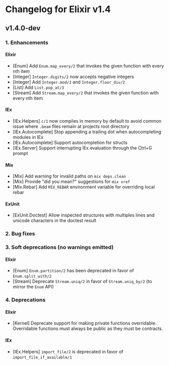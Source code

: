 # Changelog for Elixir v1.4

## v1.4.0-dev

### 1. Enhancements

#### Elixir

  * [Enum] Add `Enum.map_every/2` that invokes the given function with every nth item
  * [Integer] `Integer.digits/2` now accepts negative integers
  * [Integer] Add `Integer.mod/2` and `Integer.floor_div/2`
  * [List] Add `List.pop_at/3`
  * [Stream] Add `Stream.map_every/2` that invokes the given function with every nth item

#### IEx

  * [IEx.Helpers] `c/1` now compiles in memory by default to avoid common issue where `.beam` files remain at projects root directory
  * [IEx.Autocomplete] Stop appending a trailing dot when autocompleting modules in IEx
  * [IEx.Autocomplete] Support autocompletion for structs
  * [IEx.Server] Support interrupting IEx evaluation through the Ctrl+G prompt

#### Mix

  * [Mix] Add warning for invalid paths on `mix deps.clean`
  * [Mix] Provide "did you mean?" suggestions for `mix xref`
  * [Mix.Rebar] Add `MIX_REBAR` environment variable for overriding local rebar

#### ExUnit

  * [ExUnit.Doctest] Allow inspected structures with multiples lines and unicode characters in the doctest result

### 2. Bug fixes


### 3. Soft deprecations (no warnings emitted)

#### Elixir

  * [Enum] `Enum.partition/2` has been deprecated in favor of `Enum.split_with/2`
  * [Stream] Deprecate `Stream.uniq/2` in favor of `Stream.uniq_by/2` (to mirror the `Enum` API)

### 4. Deprecations

#### Elixir

  * [Kernel] Deprecate support for making private functions overridable. Overridable functions must always be public as they must be contracts.

#### IEx

  * [IEx.Helpers] `import_file/2` is deprecated in favor of `import_file_if_available/1`

